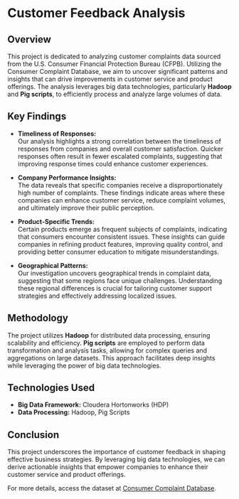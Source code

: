 # Customer Feedback Analysis

## Overview

This project is dedicated to analyzing customer complaints data sourced from the U.S. Consumer Financial Protection Bureau (CFPB). Utilizing the Consumer Complaint Database, we aim to uncover significant patterns and insights that can drive improvements in customer service and product offerings. The analysis leverages big data technologies, particularly **Hadoop** and **Pig scripts**, to efficiently process and analyze large volumes of data.

## Key Findings

- **Timeliness of Responses:**  
  Our analysis highlights a strong correlation between the timeliness of responses from companies and overall customer satisfaction. Quicker responses often result in fewer escalated complaints, suggesting that improving response times could enhance customer experiences.

- **Company Performance Insights:**  
  The data reveals that specific companies receive a disproportionately high number of complaints. These findings indicate areas where these companies can enhance customer service, reduce complaint volumes, and ultimately improve their public perception.

- **Product-Specific Trends:**  
  Certain products emerge as frequent subjects of complaints, indicating that consumers encounter consistent issues. These insights can guide companies in refining product features, improving quality control, and providing better consumer education to mitigate misunderstandings.

- **Geographical Patterns:**  
  Our investigation uncovers geographical trends in complaint data, suggesting that some regions face unique challenges. Understanding these regional differences is crucial for tailoring customer support strategies and effectively addressing localized issues.

## Methodology

The project utilizes **Hadoop** for distributed data processing, ensuring scalability and efficiency. **Pig scripts** are employed to perform data transformation and analysis tasks, allowing for complex queries and aggregations on large datasets. This approach facilitates deep insights while leveraging the power of big data technologies.

## Technologies Used

- **Big Data Framework:** Cloudera Hortonworks (HDP)
- **Data Processing:** Hadoop, Pig Scripts

## Conclusion

This project underscores the importance of customer feedback in shaping effective business strategies. By leveraging big data technologies, we can derive actionable insights that empower companies to enhance their customer service and product offerings.

For more details, access the dataset at [Consumer Complaint Database](https://catalog.data.gov/dataset/consumer-complaint-database).
